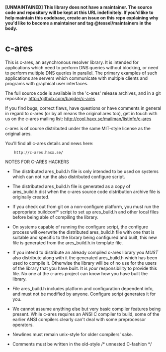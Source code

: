 **[UNMAINTAINED] This library does not have a maintainer. The source code and repository will be kept at this URL indefinitely. If you'd like to help maintain this codebase, create an issue on this repo explaining why you'd like to become a maintainer and tag @tessel/maintainers in the body.**

c-ares
======

This is c-ares, an asynchronous resolver library.  It is intended for
applications which need to perform DNS queries without blocking, or need to
perform multiple DNS queries in parallel.  The primary examples of such
applications are servers which communicate with multiple clients and programs
with graphical user interfaces.

The full source code is available in the 'c-ares' release archives, and in a
git repository: http://github.com/bagder/c-ares

If you find bugs, correct flaws, have questions or have comments in general in
regard to c-ares (or by all means the original ares too), get in touch with us
on the c-ares mailing list: http://cool.haxx.se/mailman/listinfo/c-ares

c-ares is of course distributed under the same MIT-style license as the
original ares.

You'll find all c-ares details and news here:

        http://c-ares.haxx.se/


NOTES FOR C-ARES HACKERS

* The distributed ares_build.h file is only intended to be used on systems
  which can not run the also distributed configure script.

* The distributed ares_build.h file is generated as a copy of ares_build.h.dist
  when the c-ares source code distribution archive file is originally created.

* If you check out from git on a non-configure platform, you must run the
  appropriate buildconf* script to set up ares_build.h and other local files
  before being able of compiling the library.

* On systems capable of running the configure script, the configure process
  will overwrite the distributed ares_build.h file with one that is suitable
  and specific to the library being configured and built, this new file is
  generated from the ares_build.h.in template file.

* If you intend to distribute an already compiled c-ares library you _MUST_
  also distribute along with it the generated ares_build.h which has been
  used to compile it. Otherwise the library will be of no use for the users of
  the library that you have built. It is _your_ responsibility to provide this
  file. No one at the c-ares project can know how you have built the library.

* File ares_build.h includes platform and configuration dependent info,
  and must not be modified by anyone. Configure script generates it for you.

* We cannot assume anything else but very basic compiler features being
  present. While c-ares requires an ANSI C compiler to build, some of the
  earlier ANSI compilers clearly can't deal with some preprocessor operators.

* Newlines must remain unix-style for older compilers' sake.

* Comments must be written in the old-style /* unnested C-fashion */

